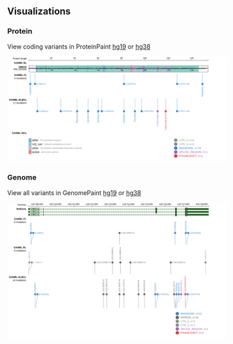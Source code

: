 ## Visualizations
### Protein
View coding variants in ProteinPaint [hg19](https://morinlab.github.io/LLMPP/GAMBL/UBE2A_protein.html)  or [hg38](https://morinlab.github.io/LLMPP/GAMBL/UBE2A_protein_hg38.html)

![](images/proteinpaint/UBE2A_NM_003336.svg)

### Genome
View all variants in GenomePaint [hg19](https://morinlab.github.io/LLMPP/GAMBL/UBE2A.html)  or [hg38](https://morinlab.github.io/LLMPP/GAMBL/UBE2A_hg38.html)

![](images/proteinpaint/UBE2A.svg)

